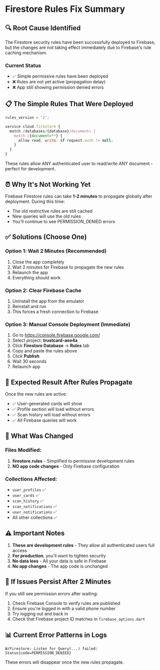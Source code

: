 # Firestore Rules Fix Summary

## 🔍 **Root Cause Identified**

The Firestore security rules have been successfully deployed to Firebase, but the changes are not taking effect immediately due to Firebase's rule caching mechanism.

### **Current Status**
- ✅ Simple permissive rules have been deployed
- ❌ Rules are not yet active (propagation delay)
- ❌ App still showing permission denied errors

## 📋 **The Simple Rules That Were Deployed**

```javascript
rules_version = '2';

service cloud.firestore {
  match /databases/{database}/documents {
    match /{document=**} {
      allow read, write: if request.auth != null;
    }
  }
}
```

These rules allow ANY authenticated user to read/write ANY document - perfect for development.

## ⏰ **Why It's Not Working Yet**

Firebase Firestore rules can take **1-2 minutes** to propagate globally after deployment. During this time:
- The old restrictive rules are still cached
- New queries will use the old rules
- You'll continue to see PERMISSION_DENIED errors

## ✅ **Solutions (Choose One)**

### **Option 1: Wait 2 Minutes (Recommended)**
1. Close the app completely
2. Wait 2 minutes for Firebase to propagate the new rules
3. Relaunch the app
4. Everything should work

### **Option 2: Clear Firebase Cache**
1. Uninstall the app from the emulator
2. Reinstall and run
3. This forces a fresh connection to Firebase

### **Option 3: Manual Console Deployment (Immediate)**
1. Go to https://console.firebase.google.com/
2. Select project: **trustcard-aee4a**
3. Click **Firestore Database** → **Rules** tab
4. Copy and paste the rules above
5. Click **Publish**
6. Wait 30 seconds
7. Relaunch app

## 🎯 **Expected Result After Rules Propagate**

Once the new rules are active:
- ✅ User-generated cards will show
- ✅ Profile section will load without errors
- ✅ Scan history will load without errors
- ✅ All Firebase queries will work

## 📝 **What Was Changed**

### Files Modified:
1. **firestore.rules** - Simplified to permissive development rules
2. **NO app code changes** - Only Firebase configuration

### Collections Affected:
- `user_profiles` ✅
- `user_cards` ✅
- `scan_history` ✅
- `scan_notifications` ✅
- `user_notifications` ✅
- All other collections ✅

## ⚠️ **Important Notes**

1. **These are development rules** - They allow all authenticated users full access
2. **For production**, you'll want to tighten security
3. **No data loss** - All your data is safe in Firebase
4. **No app changes** - The app code is unchanged

## 🔧 **If Issues Persist After 2 Minutes**

If you still see permission errors after waiting:

1. Check Firebase Console to verify rules are published
2. Ensure you're logged in with a valid phone number
3. Try logging out and back in
4. Check that Firebase project ID matches in `firebase_options.dart`

## 📊 **Current Error Patterns in Logs**

```
W/Firestore: Listen for Query(...) failed: Status{code=PERMISSION_DENIED}
```

These errors will disappear once the new rules propagate.

